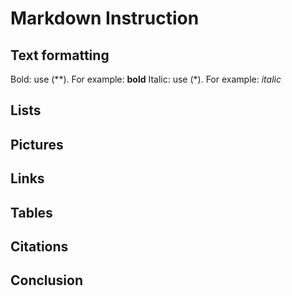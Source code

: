 # Markdown Instruction

## Text formatting

Bold: use (**). For example: **bold**
Italic: use (*). For example: *italic*

## Lists

## Pictures

## Links

## Tables

## Citations

## Conclusion

